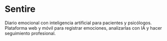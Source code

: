 # Sentire

Diario emocional con inteligencia artificial para pacientes y psicólogos.
Plataforma web y móvil para registrar emociones, analizarlas con IA y hacer seguimiento profesional.
